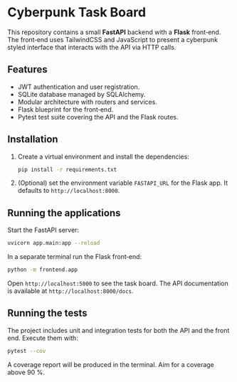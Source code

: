 # Cyberpunk Task Board

This repository contains a small **FastAPI** backend with a **Flask** front‑end.
The front‑end uses TailwindCSS and JavaScript to present a cyberpunk styled
interface that interacts with the API via HTTP calls.

## Features

- JWT authentication and user registration.
- SQLite database managed by SQLAlchemy.
- Modular architecture with routers and services.
- Flask blueprint for the front‑end.
- Pytest test suite covering the API and the Flask routes.

## Installation

1. Create a virtual environment and install the dependencies:

   ```bash
   pip install -r requirements.txt
   ```

2. (Optional) set the environment variable `FASTAPI_URL` for the Flask app. It
   defaults to `http://localhost:8000`.

## Running the applications

Start the FastAPI server:

```bash
uvicorn app.main:app --reload
```

In a separate terminal run the Flask front‑end:

```bash
python -m frontend.app
```

Open `http://localhost:5000` to see the task board. The API documentation is
available at `http://localhost:8000/docs`.

## Running the tests

The project includes unit and integration tests for both the API and the front
end. Execute them with:

```bash
pytest --cov
```

A coverage report will be produced in the terminal. Aim for a coverage above
90 %.

